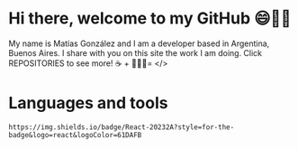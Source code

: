 # Hi there, welcome to my GitHub 😄👋🏼
My name is Matías González and I am a developer based in Argentina, Buenos Aires. I share with you on this site the work I am doing. Click REPOSITORIES to see more!
☕️ + 👨🏽‍💻= </>

# Languages and tools
	https://img.shields.io/badge/React-20232A?style=for-the-badge&logo=react&logoColor=61DAFB
